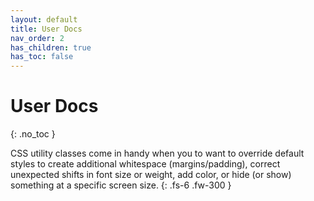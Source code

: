 ```yaml
---
layout: default
title: User Docs
nav_order: 2
has_children: true
has_toc: false
---
```


# User Docs
{: .no_toc }

CSS utility classes come in handy when you to want to override default styles to create additional whitespace (margins/padding), correct unexpected shifts in font size or weight, add color, or hide (or show) something at a specific screen size.
{: .fs-6 .fw-300 }
